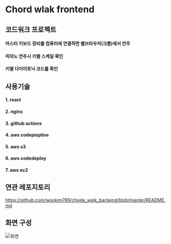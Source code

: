 # Chord wlak frontend

## 코드워크 프로젝트
#### 마스터 키보드 장비를 컴퓨터에 연결하면 웹브라우저(크롬)에서 연주
#### 피아노 연주시 키별 스케일 확인
#### 키별 다이어토닉 코드를 확인


## 사용기술
#### 1. react
#### 2. nginx
#### 3. github actions
#### 4. aws codepiepline
#### 5. aws s3
#### 6. aws codedeploy
#### 7. aws ec2

## 연관 레포지토리
https://github.com/wookim789/chode_walk_backend/blob/master/README.md

## 화면 구성

![화면](https://img1.daumcdn.net/thumb/R1280x0/?scode=mtistory2&fname=https%3A%2F%2Fblog.kakaocdn.net%2Fdn%2FvbzBf%2FbtqQgzZhfwI%2FQldvrhenrlxyduECXG5pA0%2Fimg.png)
